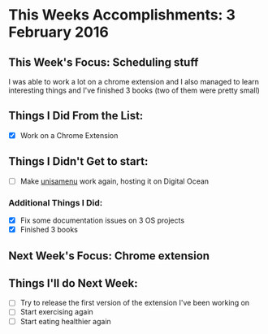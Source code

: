 # This Weeks Accomplishments: 3 February 2016

## This Week's Focus: Scheduling stuff

I was able to work a lot on a chrome extension and I also managed to learn interesting
things and I've finished 3 books (two of them were pretty small)

## Things I Did From the List:
- [x] Work on a Chrome Extension

## Things I Didn't Get to start:
- [ ] Make [unisamenu](http://unisamenu.it/) work again, hosting it on Digital Ocean

### Additional Things I Did:
- [x] Fix some documentation issues on 3 OS projects
- [x] Finished 3 books

## Next Week's Focus: Chrome extension

## Things I'll do Next Week:
- [ ] Try to release the first version of the extension I've been working on
- [ ] Start exercising again
- [ ] Start eating healthier again
